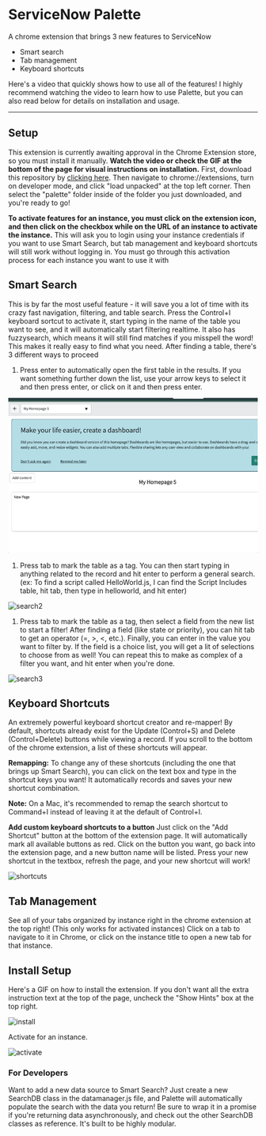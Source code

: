 # ServiceNow Palette
A chrome extension that brings 3 new features to ServiceNow
* Smart search
* Tab management
* Keyboard shortcuts

Here's a video that quickly shows how to use all of the features! I highly recommend watching the video to learn how to use Palette, but you can also read below for details on installation and usage.

***
## Setup 
This extension is currently  awaiting approval in the Chrome Extension store, so you must install it manually. **Watch the video or check the GIF at the bottom of the page for visual instructions on installation.** First, download this repository by [clicking here](https://github.com/kirankunigiri/servicenow-palette/releases/download/1.0/palette.zip). Then navigate to chrome://extensions, turn on developer mode, and click "load unpacked" at the top left corner. Then select the "palette" folder inside of the folder you just downloaded, and you're ready to go!

**To activate features for an instance, you must click on the extension icon, and then click on the checkbox while on the URL of an instance to activate the instance.** This will ask you to login using your instance credentials if you want to use Smart Search, but tab management and keyboard shortcuts will still work without logging in. You must go through this activation process for each instance you want to use it with

## Smart Search
This is by far the most useful feature - it will save you a lot of time with its crazy fast navigation, filtering, and table search. Press the Control+I keyboard sortcut to activate it, start typing in the name of the table you want to see, and it will automatically start filtering realtime. It also has fuzzysearch, which means it will still find matches if you misspell the word! This makes it really easy to find what you need. After finding a table, there's 3 different ways to proceed
1. Press enter to automatically open the first table in the results. If you want something further down the list, use your arrow keys to select it and then press enter, or click on it and then press enter.

![search1](demo/search1.gif)

1. Press tab to mark the table as a tag. You can then start typing in anything related to the record and hit enter to perform a general search. (ex: To find a script called HelloWorld.js, I can find the Script Includes table, hit tab, then type in helloworld, and hit enter)

![search2](demo/search2.gif)
1. Press tab to mark the table as a tag, then select a field from the new list to start a filter! After finding a field (like state or priority), you can hit tab to get an operator (=, >, <, etc.). Finally, you can enter in the value you want to filter by. If the field is a choice list, you will get a lit of selections to choose from as well! You can repeat this to make as complex of a filter you want, and hit enter when you're done.

![search3](demo/search3.gif)

## Keyboard Shortcuts
An extremely powerful keyboard shortcut creator and re-mapper! By default, shortcuts already exist for the Update (Control+S) and Delete (Control+Delete) buttons while viewing a record. If you scroll to the bottom of the chrome extension, a list of these shortcuts will appear.

**Remapping:** To change any of these shortcuts (including the one that brings up Smart Search), you can click on the text box and type in the shortcut keys you want! It automatically records and saves your new shortcut combination.

**Note:** On a Mac, it's recommended to remap the search shortcut to Command+I instead of leaving it at the default of Control+I.

**Add custom keyboard shortcuts to a button** Just click on the "Add Shortcut" button at the bottom of the extension page. It will automatically mark all available buttons as red. Click on the button you want, go back into the extension page, and a new button name will be listed. Press your new shortcut in the textbox, refresh the page, and your new shortcut will work!

![shortcuts](demo/shortcuts.gif)

## Tab Management
See all of your tabs organized by instance right in the chrome extension at the top right! (This only works for activated instances) Click on a tab to navigate to it in Chrome, or click on the instance title to open a new tab for that instance.

## Install Setup
Here's a GIF on how to install the extension. If you don't want all the extra instruction text at the top of the page, uncheck the "Show Hints" box at the top right.

![install](demo/install.gif)

Activate for an instance.

![activate](demo/activate.gif)

### For Developers
Want to add a new data source to Smart Search? Just create a new SearchDB class in the datamanager.js file, and Palette will automatically populate the search with the data you return! Be sure to wrap it in a promise if you're returning data asynchronously, and check out the other SearchDB classes as reference. It's built to be highly modular.